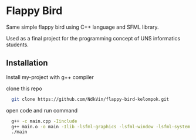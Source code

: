 
# Flappy Bird


Same simple flappy bird using C++ language and SFML library.

Used as a final project for the programming concept of UNS informatics students.


## Installation

Install my-project with g++ compiler

clone this repo
```bash
  git clone https://github.com/NdkVin/flappy-bird-kelompok.git
```
open code and run command
```bash
  g++ -c main.cpp -Iinclude
  g++ main.o -o main -Ilib -lsfml-graphics -lsfml-window -lsfml-system
  ./main
``` 
